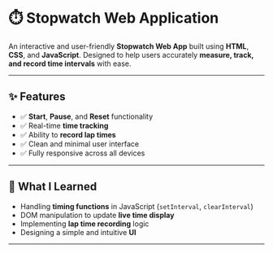 
# ⏱️ Stopwatch Web Application  

An interactive and user-friendly **Stopwatch Web App** built using **HTML**, **CSS**, and **JavaScript**. Designed to help users accurately **measure, track, and record time intervals** with ease.  

---

## ✨ Features  
- ✅ **Start**, **Pause**, and **Reset** functionality  
- ✅ Real-time **time tracking**  
- ✅ Ability to **record lap times**  
- ✅ Clean and minimal user interface  
- ✅ Fully responsive across all devices  

---

## 🧠 What I Learned  
- Handling **timing functions** in JavaScript (`setInterval`, `clearInterval`)  
- DOM manipulation to update **live time display**  
- Implementing **lap time recording** logic  
- Designing a simple and intuitive **UI**  

---

